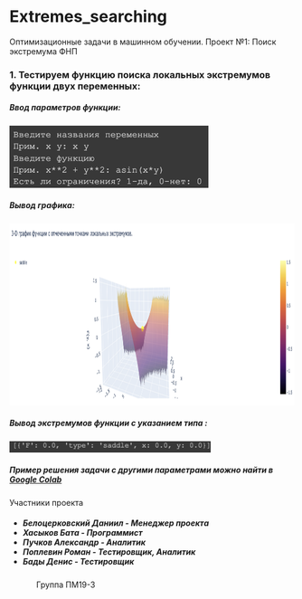 # Extremes_searching
Оптимизационные задачи в машинном обучении. Проект №1: Поиск экстремума ФНП 
<html>
	<body>
		<h3>1. Тестируем функцию поиска локальных экстремумов функции двух переменных: </h3>
		<h5>Ввод параметров функции: </h5> 
		<img src="Images/Screen Shot 2022-03-06 at 22.23.29.png"
		     height="110px">
		<h5>Вывод графика: </h5> 
		<img src="Images/Screen Shot 2022-03-06 at 22.24.37.png"
		     height="322px">
		<h5>Вывод экстремумов функции с указанием типа : </h5> 
		<img src="Images/Screen Shot 2022-03-06 at 22.25.23.png"
		     height="20px">
		<h5>Пример решения задачи с другими параметрами можно найти в <a href="https://colab.research.google.com/drive/1xLtdHvt_uzSe5WTcJyDnWl29NNuvlmEE?usp=sharing">Google Colab</a> </h5>
		Участники проекта
		<ul>
		<h5>
		<li>Белоцерковский Даниил - Менеджер проектa</li>
		<li>Хасыков Бата - Программист</li>
		<li>Пучков Александр - Аналитик</li>
		<li>Поплевин Роман - Тестировщик, Аналитик</li>
		<li>Бады Денис - Тестировщик</li>
		</h5>
		<ul>
  </body>

</html>
Группа ПМ19-3
